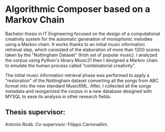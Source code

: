 # Algorithmic Composer based on a Markov Chain

Bachelor thesis in IT Engineering focused on the design of a computational creativity system for the automatic generation of monophonic melodies using a Markov chain. It works thanks to an initial music information retrieval step, which consisted of the elaboration of more than 1200 scores taken by the "Nottingham Dataset" (Irish set of popular music). I analyzed the corpus using Python's library Music21 then I designed a Markov chain to emulate the human process called “combinatorial creativity”.

The initial music information retrieval phase was performed to apply a "restoration" of the Nottingham dataset converting all the songs from ABC format into the new standard MusicXML. After, I collected all the songs metadata and reorganized the corpus in a new database designed with MYSQL to ease its analysis in other research fields.
## Thesis supervisor: 
Antonio Rodà.
Co-supervisor: Filippo Carnovallini.
